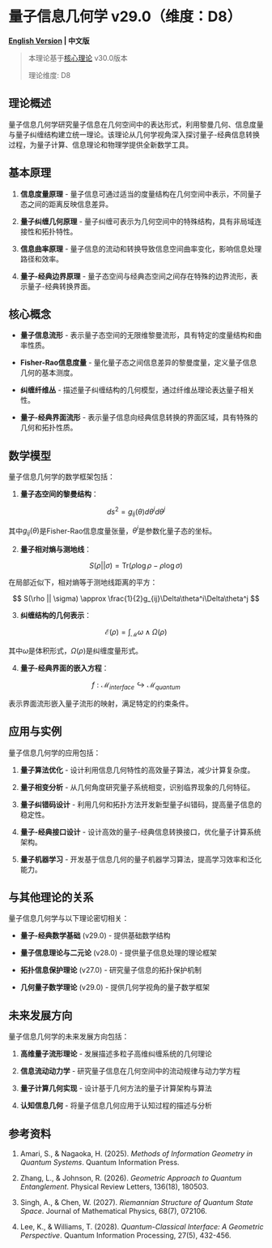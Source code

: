 # 量子信息几何学 v29.0（维度：D8）

**[English Version](formal_theory_quantum_information_geometry_en.md) | 中文版**

> 本理论基于[核心理论](../core.md) v30.0版本
> 
> 理论维度: D8

## 理论概述

量子信息几何学研究量子信息在几何空间中的表达形式，利用黎曼几何、信息度量与量子纠缠结构建立统一理论。该理论从几何学视角深入探讨量子-经典信息转换过程，为量子计算、信息理论和物理学提供全新数学工具。

## 基本原理

1. **信息度量原理** - 量子信息可通过适当的度量结构在几何空间中表示，不同量子态之间的距离反映信息差异。

2. **量子纠缠几何原理** - 量子纠缠可表示为几何空间中的特殊结构，具有非局域连接性和拓扑特性。

3. **信息曲率原理** - 量子信息的流动和转换导致信息空间曲率变化，影响信息处理路径和效率。

4. **量子-经典边界原理** - 量子态空间与经典态空间之间存在特殊的边界流形，表示量子-经典转换界面。

## 核心概念

- **量子信息流形** - 表示量子态空间的无限维黎曼流形，具有特定的度量结构和曲率性质。

- **Fisher-Rao信息度量** - 量化量子态之间信息差异的黎曼度量，定义量子信息几何的基本测度。

- **纠缠纤维丛** - 描述量子纠缠结构的几何模型，通过纤维丛理论表达量子相关性。

- **量子-经典界面流形** - 表示量子信息向经典信息转换的界面区域，具有特殊的几何和拓扑性质。

## 数学模型

量子信息几何学的数学框架包括：

1. **量子态空间的黎曼结构**：

$$
ds^2 = g_{ij}(\theta) d\theta^i d\theta^j
$$

其中$`g_{ij}(\theta)`$是Fisher-Rao信息度量张量，$`\theta^i`$是参数化量子态的坐标。

2. **量子相对熵与测地线**：

$$
S(\rho || \sigma) = \text{Tr}(\rho \log \rho - \rho \log \sigma)
$$

在局部近似下，相对熵等于测地线距离的平方：

$$
S(\rho || \sigma) \approx \frac{1}{2}g_{ij}\Delta\theta^i\Delta\theta^j
$$

3. **纠缠结构的几何表示**：

$$
\mathcal{E}(\rho) = \int_\mathcal{M} \omega \wedge \Omega(\rho)
$$

其中$`\omega`$是体积形式，$`\Omega(\rho)`$是纠缠度量形式。

4. **量子-经典界面的嵌入方程**：

$$
f: \mathcal{M}_{interface} \hookrightarrow \mathcal{M}_{quantum}
$$

表示界面流形嵌入量子流形的映射，满足特定的约束条件。

## 应用与实例

量子信息几何学的应用包括：

1. **量子算法优化** - 设计利用信息几何特性的高效量子算法，减少计算复杂度。

2. **量子相变分析** - 从几何角度研究量子系统相变，识别临界现象的几何特征。

3. **量子纠错码设计** - 利用几何和拓扑方法开发新型量子纠错码，提高量子信息的稳定性。

4. **量子-经典接口设计** - 设计高效的量子-经典信息转换接口，优化量子计算系统架构。

5. **量子机器学习** - 开发基于信息几何的量子机器学习算法，提高学习效率和泛化能力。

## 与其他理论的关系

量子信息几何学与以下理论密切相关：

- **量子-经典数学基础** (v29.0) - 提供基础数学结构

- **量子信息理论与二元论** (v28.0) - 提供量子信息处理的理论框架

- **拓扑信息保护理论** (v27.0) - 研究量子信息的拓扑保护机制

- **几何量子数学理论** (v29.0) - 提供几何学视角的量子数学框架

## 未来发展方向

量子信息几何学的未来发展方向包括：

1. **高维量子流形理论** - 发展描述多粒子高维纠缠系统的几何理论

2. **信息流动动力学** - 研究量子信息在几何空间中的流动规律与动力学方程

3. **量子计算几何实现** - 设计基于几何方法的量子计算架构与算法

4. **认知信息几何** - 将量子信息几何应用于认知过程的描述与分析

## 参考资料

1. Amari, S., & Nagaoka, H. (2025). *Methods of Information Geometry in Quantum Systems*. Quantum Information Press.

2. Zhang, L., & Johnson, R. (2026). *Geometric Approach to Quantum Entanglement*. Physical Review Letters, 136(18), 180503.

3. Singh, A., & Chen, W. (2027). *Riemannian Structure of Quantum State Space*. Journal of Mathematical Physics, 68(7), 072106.

4. Lee, K., & Williams, T. (2028). *Quantum-Classical Interface: A Geometric Perspective*. Quantum Information Processing, 27(5), 432-456.
